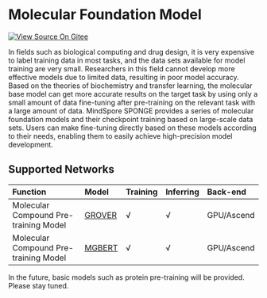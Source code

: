 # Molecular Foundation Model

[![View Source On Gitee](https://mindspore-website.obs.cn-north-4.myhuaweicloud.com/website-images/master/resource/_static/logo_source_en.png)](https://gitee.com/mindspore/docs/blob/master/docs/mindsponge/docs/source_en/user/basic.md)

In fields such as biological computing and drug design, it is very expensive to label training data in most tasks, and the data sets available for model training are very small. Researchers in this field cannot develop more effective models due to limited data, resulting in poor model accuracy. Based on the theories of biochemistry and transfer learning, the molecular base model can get more accurate results on the target task by using only a small amount of data fine-tuning after pre-training on the relevant task with a large amount of data. MindSpore SPONGE provides a series of molecular foundation models and their checkpoint training based on large-scale data sets. Users can make fine-tuning directly based on these models according to their needs, enabling them to easily achieve high-precision model development.

## Supported Networks

| Function            | Model                  | Training | Inferring | Back-end       |
| :----------- | :------------------------------ | :--- | :--- | :-------- |
| Molecular Compound Pre-training Model | [GROVER](https://gitee.com/mindspore/mindscience/pulls/441/files#) | √    | √   | GPU/Ascend |
| Molecular Compound Pre-training Model | [MGBERT](https://gitee.com/mindspore/mindscience/pulls/631/files#) | √    | √   | GPU/Ascend |

In the future, basic models such as protein pre-training will be provided. Please stay tuned.